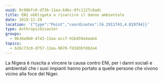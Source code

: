 ```yaml
---
uuid: 9c98bfc0-d73b-11ea-b4bc-0fc1127c8adc
title: ENI obbligata a risarcire il danno ambientale
date: 2019-11-20
location: '{"type":"Point","coordinates":[6.2911743,4.819794]}'
type: AnthropicDisaster
groups:
  - 0b36e8b0-d743-11ea-accf-91b459e4aeb4
topics:
  - b26c73c0-d757-11ea-9870-fd103bfd82e4
---
```


La Nigera è riuscita a vincere la causa contro ENI, per i danni sociali e ambientali che i suoi impianti hanno portato a quelle persone che vivono vicino alla foce del Niger.